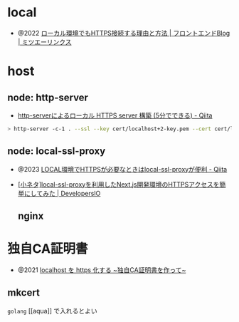 
# local
- @2022 [ローカル環境でもHTTPS接続する理由と方法 | フロントエンドBlog | ミツエーリンクス](https://www.mitsue.co.jp/knowledge/blog/frontend/202208/30_1021.html)

# host

## node: http-server
- [http-serverによるローカル HTTPS server 構築 (5分でできる) - Qiita](https://qiita.com/hbjpn/items/925c8012cd93d9165be6)

```sh
> http-server -c-1 . --ssl --key cert/localhost+2-key.pem --cert cert/localhost+2.pem --port 8000
```

## node: local-ssl-proxy
- @2023 [LOCAL環境でHTTPSが必要なときはlocal-ssl-proxyが便利 - Qiita](https://qiita.com/cress_cc/items/ba3d7112d36035f88749)
- [[小ネタ]local-ssl-proxyを利用したNext.js開発環境のHTTPSアクセスを簡単にしてみた | DevelopersIO](https://dev.classmethod.jp/articles/tried-local-ssl-proxy-x-nextjs/)

	## nginx


# 独自CA証明書
- @2021 [localhost を https 化する ~独自CA証明書を作って~](https://zenn.dev/jeffi7/articles/10f7b12d6044ad)

## mkcert
`golang` [[aqua]]  で入れるとよい
